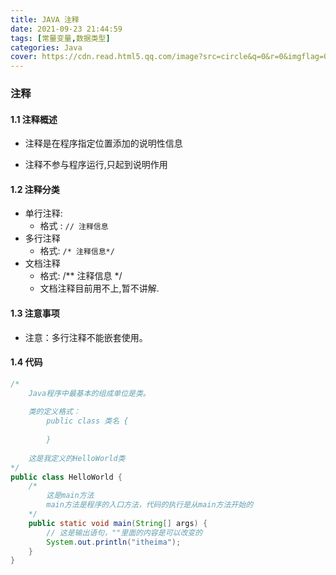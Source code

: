 ```yaml
---
title: JAVA 注释
date: 2021-09-23 21:44:59
tags: [常量变量,数据类型]
categories: Java
cover: https://cdn.read.html5.qq.com/image?src=circle&q=0&r=0&imgflag=0&cdn_cache=1800&w=0&h=0&imageUrl=https://learnonly-7.oss-cn-qingdao.aliyuncs.com/2021-9-23/1.jpg
---
```


### 注释

#### 1.1 注释概述

- 注释是在程序指定位置添加的说明性信息

- 注释不参与程序运行,只起到说明作用

#### 1.2 注释分类

- 单行注释:
  - 格式 :  `// 注释信息`
- 多行注释
  - 格式: `/* 注释信息*/`
- 文档注释
  - 格式: /** 注释信息 */
  - 文档注释目前用不上,暂不讲解.

#### 1.3 注意事项

- 注意：多行注释不能嵌套使用。

#### 1.4 代码

```java
/*
	Java程序中最基本的组成单位是类。
	
	类的定义格式：
		public class 类名 {
			
		}
		
	这是我定义的HelloWorld类
*/
public class HelloWorld {
	/*
		这是main方法
		main方法是程序的入口方法，代码的执行是从main方法开始的
	*/
	public static void main(String[] args) {
		// 这是输出语句，""里面的内容是可以改变的
		System.out.println("itheima");
	}
}
```


